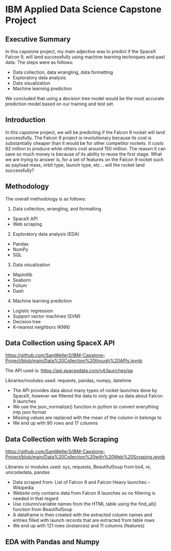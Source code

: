 # IBM Applied Data Science Capstone Project
## Executive Summary
In this capstone project, my main adjective was to predict if the SpaceX Falcon 9,  will land successfully using machine learning techniques and past data.
The steps were as follows:
- Data collection, data wrangling, data formatting
- Exploratory data analysis
- Data visualization
- Machine learning prediction

We concluded that using a decision tree model would be the most accurate prediction model based on our training and test set.

## Introduction
In this capstone project, we will be predicting if the Falcon 9 rocket will land successfully. The Falcon 9 project is revolutionary because its cost is substantially cheaper than it would be for other competitor rockets. It costs 62 million to produce while others cost around 150 million. The reason it can save so much money is because of its ability to reuse the first stage.
What we are trying to answer is, for a set of features on the Falcon 9 rocket such as payload mass, orbit type, launch type, etc… will the rocket land successfully?

## Methodology
The overall methodology is as follows:
1) Data collection, wrangling, and formatting
- SpaceX API
- Web scraping
2) Exploratory data analysis (EDA)
- Pandas
- NumPy
- SQL
3) Data visualization
- Maplotlib
- Seaborn
- Folium
- Dash
4) Machine learning prediction
- Logistic regression
- Support vector machines (SVM)
- Decision tree
- K-nearest neighbors (KNN)

## Data Collection using SpaceX API
https://github.com/SamWeller3/IBM-Capstone-Project/blob/main/Data%20Collection%20though%20APIs.ipynb

The API used is: https://api.spacexdata.com/v4/launches/pa

Libraries/modules used: requests, pandas, numpy, datetime
- The API provides data about many types of rocket launches done by SpaceX, however we filtered the data to only give us data about Falcon 9 launches
- We use the json_normalize() function in python to convert everything intp json format
- Missing values are replaced with the mean of the column in belongs to
- We end up with 90 rows and 17 columns

## Data Collection with Web Scraping
https://github.com/SamWeller3/IBM-Capstone-Project/blob/main/Data%20Collection%20with%20Web%20Scraping.ipynb

Libraries or modules used: sys, requests, BeautifulSoup from bs4, re, unicodedata, pandas

- Data scraped from: List of Falcon 9 and Falcon Heavy launches – Wikipedia
- Website only contains data from Falcon 9 launches so no filtering is needed in that regard
- Use column/variable names from the HTML table using the find_all() function from BeautifulSoup
- A dataframe is then created with the extracted column names and entries filled with launch records that are extracted from table rows
- We end up with 121 rows (instances) and 11 columns (features)

## EDA with Pandas and Numpy




